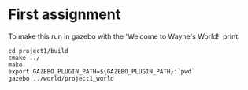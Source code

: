 # First assignment

To make this run in gazebo with the 'Welcome to Wayne's World!' print:
```
cd project1/build
cmake ../
make
export GAZEBO_PLUGIN_PATH=${GAZEBO_PLUGIN_PATH}:`pwd`
gazebo ../world/project1_world
```